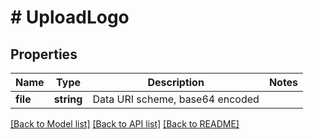 # # UploadLogo

## Properties

Name | Type | Description | Notes
------------ | ------------- | ------------- | -------------
**file** | **string** | Data URI scheme, base64 encoded | 

[[Back to Model list]](../../README.md#documentation-for-models) [[Back to API list]](../../README.md#documentation-for-api-endpoints) [[Back to README]](../../README.md)


